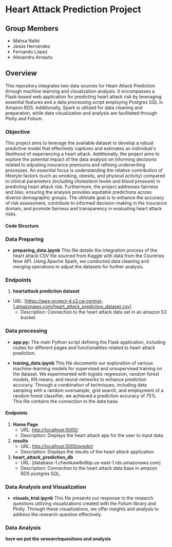 # Heart Attack Prediction Project 

## Group Members
- Mahsa Nafei
- Jesús Hernández
- Fernando López
- Alexandru Arnautu

## Overview
This repository integrates two data sources for Heart Attack Prediction through machine learning and visualization analysis. It encompasses a Flask-based web application for predicting heart attack risk by leveraging essential features and a data processing script employing Postgres SQL in Amazon RDS. Additionally, Spark is utilized for data cleaning and preparation, while data visualization and analysis are facilitated through Plotly and Folium.
 
### Objective 
This project aims to leverage the available dataset to develop a robust predictive model that effectively captures and estimates an individual's likelihood of experiencing a heart attack. Additionally, the project aims to explore the potential impact of the data analysis on informing decisions related to adjusting insurance premiums and refining underwriting processes. An essential focus is understanding the relative contribution of lifestyle factors (such as smoking, obesity, and physical activity) compared to clinical parameters (including cholesterol levels and blood pressure) in predicting heart attack risk. Furthermore, the project addresses fairness and bias, ensuring the analysis provides equitable predictions across diverse demographic groups. The ultimate goal is to enhance the accuracy of risk assessment, contribute to informed decision-making in the insurance domain, and promote fairness and transparency in evaluating heart attack risks.

#### Code Structure

### Data Preparing
- **preparing_data.ipynb** This file details the integration process of the heart attack CSV file sourced from Kaggle with data from the Countries Now API. Using Apache Spark, we conducted data cleaning and merging operations to adjust the datasets for further analysis.

### Endpoints
1. **heartattack prediction dataset**
 - URL: [https://aws-project-4.s3.ca-central-1.amazonaws.com/heart_attack_prediction_dataset.csv]
   - Description: Connection to the heart attack data set in an amazon S3 bucket.


### Data processing 
- **app.py:** The main Python script defining the Flask application, including routes for different pages and functionalities related to heart attack prediction.

- **traning_data.ipynb** This file documents our exploration of various machine-learning models for supervised and unsupervised training on the dataset. We experimented with logistic regression, random forest models, KN means, and neural networks to enhance prediction accuracy. Through a combination of techniques, including data sampling with a random oversample, grid search, and employment of a random forest classifier, we achieved a prediction accuracy of 75%. This file contains the connection to the data base. 

#### Endpoints
1. **Home Page**
   - URL: [http://localhost:5000/](http://localhost:5000/)
   - Description: Displays the heart attack app for the user to input data.
2. **results**
   - URL: [http://localhost:5000/predict](http://localhost:5000/)
   - Description: Displays the results of the heart attack application.
3. **heart_attack_prediction_db**
   - URL: [database-1.cfwmkaw8o6bp.us-east-1.rds.amazonaws.com]
   - Description: Connection to the heart attack data base in amazon RDS postgres    SQL.


### Data Analysis and Visualization

- **visuals_trial.ipynb** This file presents our response to the research questions utilizing visualizations created with the Folium library and Plotly. Through these visualizations, we offer insights and analysis to address the research question effectively.


### Data Analysis 
**here we put the sesearchquesitons and analysis**






